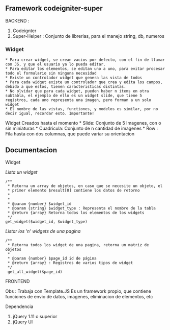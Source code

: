 ## Framework codeigniter-super ##

BACKEND : 
 1. Codeignter
 2. Super-Helper : Conjunto de librerias, para el manejo string, db, numeros

### Widget ###
	* Para crear widget, se crean vacios por defecto, con el fin de llamar con JS, y que el usuario ya lo pueda editar.
	* Para editar los elementos, se editan uno a uno, para evitar procesar todo el formulario sin ninguna necesidad
	* Existe un controlador widget que genera las vista de todos
	* Para cada widget existe un controlador que crea y edita los campos, debido a que estos, tienen caracteristicas distintas.
	* No olvidar que para cada widget, pueden haber n items en otra subtabla, el ejemplo de ello es un widget slide, que tiene 5 registros, cada uno representa una imagen, pero forman a un solo widget
	* El nombre de las vistas, functiones, y modelos es similar, por no decir igual, recordar esto. Importante!



Widget Creados hasta el momento
	* Slide: Conjunto de 5 Imagenes, con o sin miniaturas
	* Cuadricula: Conjunto de n cantidad de imagenes
	* Row : Fila hasta con dos columnas, que puede variar su orientacion



## Documentacion ##

Widget

*Lista un widget*

	/**
	 * Retorna un array de objetos, en caso que se necesite un objeto, el 
	 * primer elemento $result[0] contiene los datos de retorno
	 *
	 *
	 * @param {number} $widget_id
	 * @param {string} $widget_type : Representa el nombre de la tabla
	 * @return {array} Retorna todos los elementos de los widgets
	 */
	get_widget($widget_id, $widget_type)


*Listar los 'n' widgets de una pagina*


	/**
	 * Retorna todos los widget de una pagina, retorna un matriz de objetos
	 * 
	 * @param {number} $page_id id de página
	 * @return {array} : Registros de varios tipos de widget
	 */
	 get_all_widget($page_id)



FRONTEND

Obs : Trabaja con Template.JS
	Es un framework propio, que contiene funciones de envio de datos, imagenes,
	eliminacion de elementos, etc

 Dependencia
 1. jQuery 1.11 o superior
 2. jQuery UI